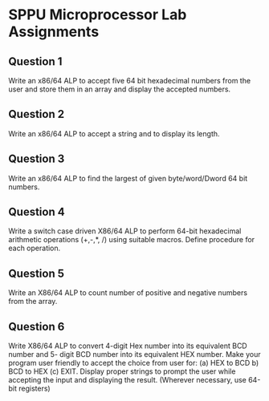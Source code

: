 # SPPU Microprocessor Lab Assignments

## Question 1

Write an x86/64 ALP to accept five 64 bit hexadecimal numbers from the user and store them in an array and display the accepted numbers.

## Question 2

Write an x86/64 ALP to accept a string and to display its length.

## Question 3

Write an x86/64 ALP to find the largest of given byte/word/Dword 64 bit numbers.

## Question 4

Write a switch case driven X86/64 ALP to perform 64-bit hexadecimal arithmetic operations (+,-,*, /) using suitable macros. Define procedure for each operation.

## Question 5

Write an X86/64 ALP to count number of positive and negative numbers from the array.

## Question 6

Write X86/64 ALP to convert 4-digit Hex number into its equivalent BCD number and 5- digit BCD number into its equivalent HEX number. Make your program user friendly to accept the choice from user for: (a) HEX to BCD b) BCD to HEX (c) EXIT. Display proper strings to prompt the user while accepting the input and displaying the result. (Wherever necessary, use 64-bit registers)
